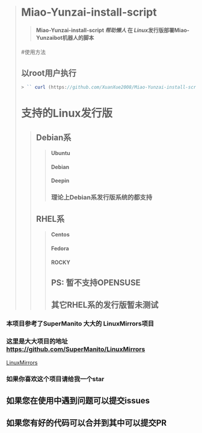 > # Miao-Yunzai-install-script
>> #### Miao-Yunzai-install-script ***帮助懒人*** 在 *Linux*发行版部署Miao-Yunzaibot机器人的脚本
> #使用方法
> ## 以root用户执行
> ```javascript
>> `` curl (https://github.com/XuanXue2008/Miao-Yunzai-install-script/releases/download/pre1.0/test-d.sh) ``
> ```
> # 支持的Linux发行版
>> ## Debian系
>>> #### Ubuntu
>>> #### Debian
>>> #### Deepin
>>> ### 理论上Debian系发行版系统的都支持
>> ## RHEL系
>>> #### Centos
>>> #### Fedora
>>> #### ROCKY
>>> ## PS: 暂不支持OPENSUSE
>>>## 其它RHEL系的发行版暂未测试
### 本项目参考了SuperManito 大大的 LinuxMirrors项目
### 这里是大大项目的地址 <https://github.com/SuperManito/LinuxMirrors>
[LinuxMirrors](https://github.com/SuperManito/LinuxMirrors)   
### 如果你喜欢这个项目请给我一个star
## 如果您在使用中遇到问题可以提交issues
## 如果您有好的代码可以合并到其中可以提交PR
